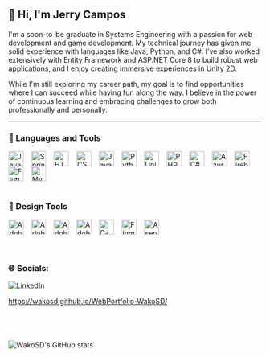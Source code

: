 
<h2>👋 Hi, I'm Jerry Campos</h2>
I'm a soon-to-be graduate in Systems Engineering with a passion for web development and game development. My technical journey has given me solid experience with languages like Java, Python, and C#. I’ve also worked extensively with Entity Framework and ASP.NET Core 8 to build robust web applications, and I enjoy creating immersive experiences in Unity 2D.

While I'm still exploring my career path, my goal is to find opportunities where I can succeed while having fun along the way. I believe in the power of continuous learning and embracing challenges to grow both professionally and personally.

---


### 🧰 Languages and Tools

<div style="display: flex; flex-wrap: wrap; align-items: center;">
    <img alt="Java" width="30px" style="margin-right: 15px;" src="https://cdn.jsdelivr.net/gh/devicons/devicon/icons/java/java-original.svg"/>
    <img alt="Spring" width="30px" style="margin-right: 15px;" src="https://cdn.jsdelivr.net/gh/devicons/devicon/icons/spring/spring-original.svg"/>
    <img alt="HTML" width="30px" style="margin-right: 15px;" src="https://cdn.jsdelivr.net/gh/devicons/devicon/icons/html5/html5-plain.svg"/>
    <img alt="CSS" width="30px" style="margin-right: 15px;" src="https://cdn.jsdelivr.net/gh/devicons/devicon/icons/css3/css3-plain.svg"/>
    <img alt="JavaScript" width="30px" style="margin-right: 15px;" src="https://cdn.jsdelivr.net/gh/devicons/devicon/icons/javascript/javascript-plain.svg"/>
    <img alt="Python" width="30px" style="margin-right: 15px;" src="https://cdn.jsdelivr.net/gh/devicons/devicon/icons/python/python-plain.svg"/>
    <img alt="Unity" width="30px" style="margin-right: 15px;" src="https://cdn.jsdelivr.net/gh/devicons/devicon/icons/unity/unity-original.svg"/>
    <img alt="PHP" width="30px" style="margin-right: 15px;" src="https://cdn.jsdelivr.net/gh/devicons/devicon/icons/php/php-original.svg"/>
    <img alt="C#" width="30px" style="margin-right: 15px;" src="https://cdn.jsdelivr.net/gh/devicons/devicon/icons/csharp/csharp-original.svg"/>
    <img alt="Azure" width="30px" style="margin-right: 15px;" src="https://cdn.jsdelivr.net/gh/devicons/devicon/icons/azure/azure-original.svg"/>
    <img alt="Firebase" width="30px" style="margin-right: 15px;" src="https://cdn.jsdelivr.net/gh/devicons/devicon/icons/firebase/firebase-plain.svg"/>
    <img alt="Flutter" width="30px" style="margin-right: 15px;" src="https://cdn.jsdelivr.net/gh/devicons/devicon/icons/flutter/flutter-original.svg"/>
    <img alt="MySQL" width="30px" style="margin-right: 15px;" src="https://cdn.jsdelivr.net/gh/devicons/devicon/icons/mysql/mysql-original.svg"/>
</div>
<br />

### 🎨 Design Tools
<div style="display: flex; flex-wrap: wrap; align-items: center;">
    <img alt="Adobe After Effects" width="30px" style="margin-right: 15px;" src="https://cdn.jsdelivr.net/gh/devicons/devicon/icons/aftereffects/aftereffects-original.svg"/>
    <img alt="Adobe Illustrator" width="30px" style="margin-right: 15px;" src="https://cdn.jsdelivr.net/gh/devicons/devicon/icons/illustrator/illustrator-plain.svg"/>
    <img alt="Adobe Photoshop" width="30px" style="margin-right: 15px;" src="https://cdn.jsdelivr.net/gh/devicons/devicon/icons/photoshop/photoshop-plain.svg"/>
    <img alt="Adobe XD" width="30px" style="margin-right: 15px;" src="https://cdn.jsdelivr.net/gh/devicons/devicon/icons/xd/xd-plain.svg"/>
    <img alt="Canva" width="30px" style="margin-right: 15px;" src="https://cdn.jsdelivr.net/gh/devicons/devicon/icons/canva/canva-original.svg"/>
    <img alt="Figma" width="30px" style="margin-right: 15px;" src="https://cdn.jsdelivr.net/gh/devicons/devicon/icons/figma/figma-original.svg"/>
    <img alt="Aseprite" width="30px" style="margin-right: 15px;" src="https://cdn.jsdelivr.net/npm/simple-icons@3.13.0/icons/aseprite.svg"/>
</div>

<br />

#

### 🌐 Socials:
[![LinkedIn](https://img.shields.io/badge/LinkedIn-%230077B5.svg?logo=linkedin&logoColor=white)](https://linkedin.com/in/jerrycampos02) 

https://wakosd.github.io/WebPortfolio-WakoSD/
 
<br />

#

![WakoSD's GitHub stats](https://github-readme-stats.vercel.app/api?username=WakoSD&show_icons=true&theme=gruvbox)
<!--
**WakoSD/WakoSD** is a ✨ _special_ ✨ repository because its `README.md` (this file) appears on your GitHub profile.

Here are some ideas to get you started:

- 🔭 I’m currently working on ...
- 🌱 I’m currently learning ...
- 👯 I’m looking to collaborate on ...
- 🤔 I’m looking for help with ...
- 💬 Ask me about ...
- 📫 How to reach me: ...
- 😄 Pronouns: ...
- ⚡ Fun fact: ...
-->
